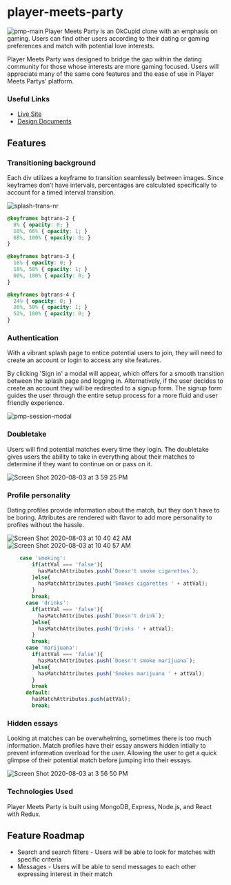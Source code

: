 # player-meets-party
![pmp-main](https://user-images.githubusercontent.com/52799217/83064345-79b74500-a016-11ea-80e7-abd14458a15f.png)
Player Meets Party is an OkCupid clone with an emphasis on gaming. Users can find other users according to their dating or gaming preferences and match with potential love interests.

Player Meets Party was designed to bridge the gap within the dating community for those whose interests are more gaming focused. Users will appreciate many of the same core features and the ease of use in Player Meets Partys' platform.

### Useful Links
- [Live Site](https://player-meets-party.herokuapp.com/)
- [Design Documents](https://github.com/misheMatcha/player-meets-party/wiki)

## Features
### Transitioning background
Each div utilizes a keyframe to transition seamlessly between images. Since keyframes don’t have intervals, percentages are calculated specifically to account for a timed interval transition.

![splash-trans-nr](https://user-images.githubusercontent.com/52799217/83064010-f138a480-a015-11ea-84e9-9a125a50741f.gif)

```css
@keyframes bgtrans-2 {
  8% { opacity: 0; }
  10%, 66% { opacity: 1; }
  68%, 100% { opacity: 0; }
}

@keyframes bgtrans-3 {
  16% { opacity: 0; }
  18%, 58% { opacity: 1; }
  60%, 100% { opacity: 0; }
}

@keyframes bgtrans-4 {
  24% { opacity: 0; }
  26%, 50% { opacity: 1; }
  52%, 100% { opacity: 0; }
}
```

### Authentication
With a vibrant splash page to entice potential users to join, they will need to create an account or login to access any site features.

By clicking 'Sign in' a modal will appear, which offers for a smooth transition between the splash page and logging in. Alternatively, if the user decides to create an account they will be redirected to a signup form. The signup form guides the user through the entire setup process for a more fluid and user friendly experience.

![pmp-session-modal](https://user-images.githubusercontent.com/52799217/83065518-78871780-a018-11ea-9fd4-bc35414752a2.gif)

### Doubletake
Users will find potential matches every time they login. The doubletake gives users the ability to take in everything about their matches to determine if they want to continue on or pass on it.

![Screen Shot 2020-08-03 at 3 59 25 PM](https://user-images.githubusercontent.com/52799217/89235041-4f4bb000-d5a2-11ea-958d-b404413a6266.png)

### Profile personality
Dating profiles provide information about the match, but they don't have to be boring. Attributes are rendered with flavor to add more personality to profiles without the hassle.


![Screen Shot 2020-08-03 at 10 40 42 AM](https://user-images.githubusercontent.com/52799217/89210902-c9197480-d575-11ea-9a1a-24e000931b04.png)
![Screen Shot 2020-08-03 at 10 40 57 AM](https://user-images.githubusercontent.com/52799217/89210970-e77f7000-d575-11ea-903c-6782a6de183d.png)

```javascript
    case 'smoking':
        if(attVal === 'false'){
          hasMatchAttributes.push(`Doesn't smoke cigarettes`);
        }else{
          hasMatchAttributes.push('Smokes cigarettes ' + attVal);
        }
        break;
      case 'drinks':
        if(attVal === 'false'){
          hasMatchAttributes.push(`Doesn't drink`);
        }else{
          hasMatchAttributes.push('Drinks ' + attVal);
        }
        break;
      case 'marijuana':
        if(attVal === 'false'){
          hasMatchAttributes.push(`Doesn't smoke marijuana`);
        }else{
          hasMatchAttributes.push('Smokes marijuana ' + attVal);
        }
        break
      default:
        hasMatchAttributes.push(attVal);
        break;
```

### Hidden essays
Looking at matches can be overwhelming, sometimes there is too much information. Match profiles have their essay answers hidden intially to prevent information overload for the user. Allowing the user to get a quick glimpse of their potential match before jumping into their essays.

![Screen Shot 2020-08-03 at 3 56 50 PM](https://user-images.githubusercontent.com/52799217/89234916-f2e89080-d5a1-11ea-99ab-b8ab7a912d96.png)

### Technologies Used
Player Meets Party is built using MongoDB, Express, Node.js, and React with Redux.

## Feature Roadmap
- Search and search filters - Users will be able to look for matches with specific criteria
- Messages - Users will be able to send messages to each other expressing interest in their match
